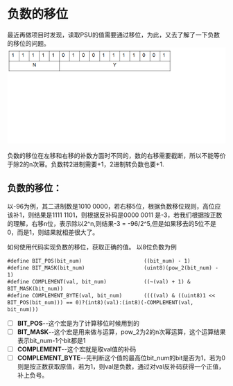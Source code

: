 # 负数的移位

最近再做项目时发现，读取PSU的值需要通过移位，为此，又去了解了一下负数的移位的问题。
<img src="https://github.com/ShireHong/Doraemon/blob/master/story%20of%20step/negetive_shift/psu.png"  
    alt="图片加载失败时，显示这段字"/>

负数的移位在左移和右移的补数方面时不同的，数的右移需要截断，所以不能等价于除2的n次幂。负数转2进制需要+1，2进制转负数也要+1.


## 负数的移位：
以-96为例，其二进制数是1010 0000，若右移5位，根据负数移位规则，高位应该补1，则结果是1111 1101，则根据反补码是0000 0011 是-3，若我们根据按正数的理解，右移n位，表示除以2^n,则结果-3 = -96/2^5,但是如果移去的5位不是0，而是1，则结果就相差很大了。

如何使用代码实现负数的移位，获取正确的值。
以8位负数为例
```
#define BIT_POS(bit_num)                    ((bit_num) - 1)
#define BIT_MASK(bit_num)                   (uint8)(pow_2(bit_num) - 1)
#define COMPLEMENT(val, bit_num)            ((~(val) + 1) & BIT_MASK(bit_num))
#define COMPLEMENT_BYTE(val, bit_num)       ((((val) & ((uint8)1 << BIT_POS(bit_num))) == 0)?(int8)(val):(int8)(-COMPLEMENT(val, bit_num)))
```
- [ ] **BIT_POS**--这个宏是为了计算移位时候用到的
- [ ] **BIT_MASK**--这个宏是用来做与运算，pow_2为2的n次幂运算，这个运算结果表示bit_num-1个bit都是1
- [ ] **COMPLEMENT**--这个宏就是取val值的补码
- [ ] **COMPLEMENT_BYTE**--先判断这个值的最高位bit_num的bit是否为1，若为0则是按正数获取原值，若为1，则val是负数，通过对val反补码获得一个正值，补上负号。
